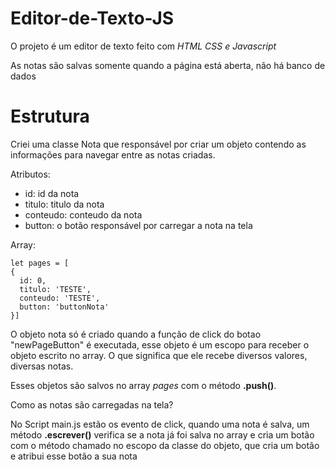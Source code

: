 # Editor-de-Texto-JS

O projeto é um editor de texto feito com *HTML CSS e Javascript*

As notas são salvas somente quando a página está aberta, não há banco de dados

# Estrutura

Criei uma classe Nota que responsável por criar um objeto contendo as informações para navegar entre as notas criadas.

Atributos:
  - id: id da nota
  - titulo: titulo da nota
  - conteudo: conteudo da nota
  - button: o botão responsável por carregar a nota na tela

Array:

    let pages = [
    {
      id: 0,
      titulo: 'TESTE',
      conteudo: 'TESTE',
      button: 'buttonNota'
    }]

O objeto nota só é criado quando a função de click do botao "newPageButton" é executada, esse objeto é um escopo para receber o objeto escrito no array.
O que significa que ele recebe diversos valores, diversas notas.

Esses objetos são salvos no array *pages* com o método **.push()**.

Como as notas são carregadas na tela?

No Script main.js estão os evento de click, quando uma nota é salva, um método **.escrever()** verifica se a nota já foi salva no array e cria um botão com o
método chamado no escopo da classe do objeto, que cria um botão e atribui esse botão a sua nota
